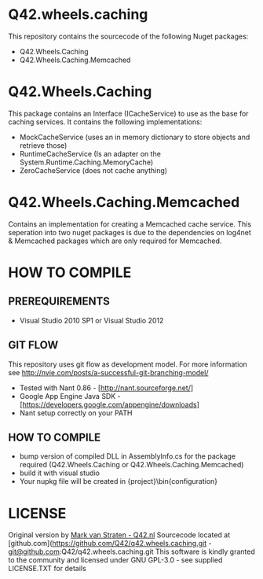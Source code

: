 Q42.wheels.caching
=========
This repository contains the sourcecode of the following Nuget packages:
* Q42.Wheels.Caching
* Q42.Wheels.Caching.Memcached

Q42.Wheels.Caching
=========
This package contains an Interface (ICacheService) to use as the base for caching services. It contains the following implementations:
* MockCacheService (uses an in memory dictionary to store objects and retrieve those)
* RuntimeCacheService (Is an adapter on the System.Runtime.Caching.MemoryCache)
* ZeroCacheService (does not cache anything)

Q42.Wheels.Caching.Memcached
=========
Contains an implementation for creating a Memcached cache service. This seperation into two nuget packages is due to the dependencies on log4net & Memcached packages which are only required for Memcached.

HOW TO COMPILE
=========

PREREQUIREMENTS
----------------
* Visual Studio 2010 SP1 or Visual Studio 2012

GIT FLOW
----------------
This repository uses git flow as development model. For more information see http://nvie.com/posts/a-successful-git-branching-model/

* Tested with Nant 0.86 - [http://nant.sourceforge.net/]
* Google App Engine Java SDK - [https://developers.google.com/appengine/downloads]
* Nant setup correctly on your PATH

HOW TO COMPILE
----------------
* bump version of compiled DLL in AssemblyInfo.cs for the package required (Q42.Wheels.Caching or Q42.Wheels.Caching.Memcached)
* build it with visual studio
* Your nupkg file will be created in {project}\bin\{configuration}


LICENSE
=========
Original version by [Mark van Straten - Q42.nl](http://www.q42.nl/mark-van-straten)
Sourcecode located at [github.com](https://github.com/Q42/q42.wheels.caching.git - git@github.com:Q42/q42.wheels.caching.git
This software is kindly granted to the community and licensed under GNU GPL-3.0 - see supplied LICENSE.TXT for details    